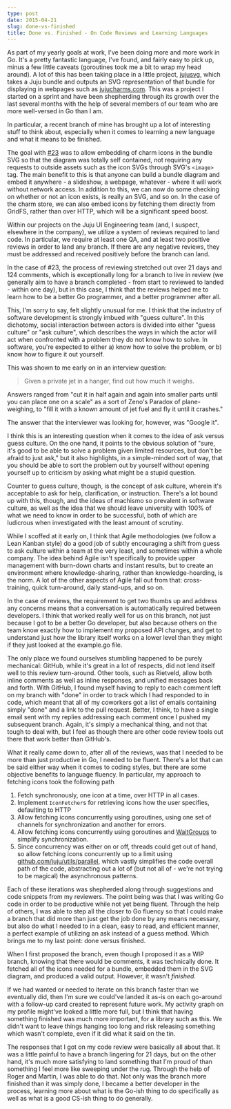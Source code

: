 ```yaml
---
type: post
date: 2015-04-21
slug: done-vs-finished
title: Done vs. Finished - On Code Reviews and Learning Languages
---
```


As part of my yearly goals at work, I've been doing more and more work in Go.
It's a pretty fantastic language, I've found, and fairly easy to pick up, minus
a few little caveats (goroutines took me a bit to wrap my head around).  A lot
of this has been taking place in a little project,
[jujusvg](https://github.com/juju/jujusvg), which takes a Juju bundle and
outputs an SVG representation of that bundle for displaying in webpages such as
[jujucharms.com](https://jujucharms.com).  This was a project I started on a
sprint and have been shepherding through its growth over the last several months
with the help of several members of our team who are more well-versed in Go than
I am.

In particular, a recent branch of mine has brought up a lot of interesting stuff
to think about, especially when it comes to learning a new language and what it
means to be finished.

The goal with [#23](https://github.com/juju/jujusvg/pull/23) was to allow
embedding of charm icons in the bundle SVG so that the diagram was totally self
contained, not requiring any requests to outside assets such as the icon SVGs
through SVG's `<image>` tag.  The main benefit to this is that anyone can build
a bundle diagram and embed it anywhere - a slideshow, a webpage, whatever -
where it will work without network access.  In addition to this, we can now do
some checking on whether or not an icon exists, is really an SVG, and so on.  In
the case of the charm store, we can also embed icons by fetching them directly
from GridFS, rather than over HTTP, which will be a significant speed boost.

Within our projects on the Juju UI Engineering team (and, I suspect, elsewhere
in the company), we utilize a system of reviews required to land code.  In
particular, we require at least one QA, and at least two positive reviews in
order to land any branch.  If there are any negative reviews, they must be
addressed and received positively before the branch can land.

In the case of #23, the process of reviewing stretched out over 21 days and 124
comments, which is exceptionally long for a branch to live in review (we
generally aim to have a branch completed - from start to reviewed to landed -
within one day), but in this case, I think that the reviews helped me to learn
how to be a better Go programmer, and a better programmer after all.

This, I'm sorry to say, felt slightly unusual for me.  I think that the industry
of software development is strongly imbued with "guess culture".  In this
dichotomy, social interaction between actors is divided into either "guess
culture" or "ask culture", which describes the ways in which the actor will act
when confronted with a problem they do not know how to solve.  In software,
you're expected to either a) know how to solve the problem, or b) know how to
figure it out yourself.

This was shown to me early on in an interview question:

> Given a private jet in a hanger, find out how much it weighs.

Answers ranged from "cut it in half again and again into smaller parts until you
can place one on a scale" as a sort of Zeno's Paradox of plane-weighing, to
"fill it with a known amount of jet fuel and fly it until it crashes."

The answer that the interviewer was looking for, however, was "Google it".

I think this is an interesting question when it comes to the idea of ask versus
guess culture.  On the one hand, it points to the obvious solution of "sure,
it's good to be able to solve a problem given limited resources, but don't be
afraid to just ask," but it also highlights, in a simple-minded sort of way,
that you should be able to sort the problem out by yourself without opening
yourself up to criticism by asking what might be a stupid question.

Counter to guess culture, though, is the concept of ask culture, wherein it's
acceptable to ask for help, clarification, or instruction.  There's a lot bound
up with this, though, and the ideas of machismo so prevalent in software
culture, as well as the idea that we should leave university with 100% of what
we need to know in order to be successful, both of which are ludicrous when
investigated with the least amount of scrutiny.

While I scoffed at it early on, I think that Agile methodologies (we follow a
Lean Kanban style) do a good job of subtly encouraging a shift from guess to ask
culture within a team at the very least, and sometimes within a whole company.
The idea behind Agile isn't specifically to provide upper management with
burn-down charts and instant results, but to create an environment where
knowledge-sharing, rather than knowledge-hoarding, is the norm.  A lot of the
other aspects of Agile fall out from that: cross-training, quick turn-around,
daily stand-ups, and so on.

In the case of reviews, the requirement to get two thumbs up and address any
concerns means that a conversation is automatically required between developers.
I think that worked really well for us on this branch, not just because I got to
be a better Go developer, but also because others on the team know exactly how
to implement my proposed API changes, and get to understand just how the library
itself works on a lower level than they might if they just looked at the
example.go file.

The only place we found ourselves stumbling happened to be purely mechanical:
GitHub, while it's great in a lot of respects, did not lend itself well to this
review turn-around.  Other tools, such as Rietveld, allow both inline comments
as well as inline responses, and unified messages back and forth.  With GitHub,
I found myself having to reply to each comment left on my branch with "done" in
order to track which I had responded to in code, which meant that all of my
coworkers got a list of emails containing simply "done" and a link to the pull
request.  Better, I think, to have a single email sent with my replies
addressing each comment once I pushed my subsequent branch.  Again, it's simply
a mechanical thing, and not that tough to deal with, but I feel as though there
are other code review tools out there that work better than GitHub's.

What it really came down to, after all of the reviews, was that I needed to be
more than just productive in Go, I needed to be fluent.  There's a lot that can
be said either way when it comes to coding styles, but there are some objective
benefits to language fluency.  In particular, my approach to fetching icons took
the following path

1. Fetch synchronously, one icon at a time, over HTTP in all cases.
2. Implement `IconFetcher`s for retrieving icons how the user specifies,
defaulting to HTTP
3. Allow fetching icons concurrently using goroutines, using one set of channels
for synchronization and another for errors.
4. Allow fetching icons concurrently using goroutines and
[WaitGroups](http://golang.org/pkg/sync/#WaitGroup) to simplify synchronization.
5. Since concurrency was either on or off, threads could get out of hand, so
allow fetching icons concurrently up to a limit using
[github.com/juju/utils/parallel](https://godoc.org/github.com/juju/utils/parallel),
which vastly simplifies the code overall path of the code, abstracting out a lot
of (but not all of - we're not trying to be magical) the asynchronous patterns.

Each of these iterations was shepherded along through suggestions and code
snippets from my reviewers.  The point being was that I was writing Go code in
order to be productive while not yet being fluent.  Through the help of others,
I was able to step all the closer to Go fluency so that I could make a branch
that did more than just get the job done by any means necessary, but also do
what I needed to in a clean, easy to read, and efficient manner, a perfect
example of utilizing an ask instead of a guess method.  Which brings me to my
last point: done versus finished.

When I first proposed the branch, even though I proposed it as a WIP branch,
knowing that there would be comments, it was technically done.  It fetched all
of the icons needed for a bundle, embedded them in the SVG diagram, and produced
a valid output.  However, it wasn't *finished*.

If we had wanted or needed to iterate on this branch faster than we eventually
did, then I'm sure we could've landed it as-is on each go-around with a
follow-up card created to represent future work.  My activity graph on my
profile might've looked a little more full, but I think that having something
finished was much more important, for a library such as this.  We didn't want to
leave things hanging too long and risk releasing something which wasn't
complete, even if it did what it said on the tin.

The responses that I got on my code review were basically all about that.  It
was a little painful to have a branch lingering for 21 days, but on the other
hand, it's much more satisfying to land something that I'm proud of than
something I feel more like sweeping under the rug.  Through the help of Roger
and Martin, I was able to do that.  Not only was the branch more finished than
it was simply done, I became a better developer in the process, learning more
about what is the Go-ish thing to do specifically as well as what is a good
CS-ish thing to do generally.
